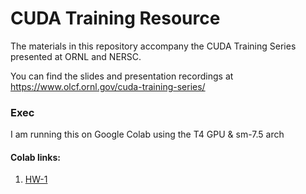 # CUDA Training Resource
The materials in this repository accompany the CUDA Training Series presented at ORNL and NERSC.

You can find the slides and presentation recordings at https://www.olcf.ornl.gov/cuda-training-series/

### Exec

I am running this on Google Colab using the T4 GPU & sm-7.5 arch


#### Colab links:
1. [HW-1](https://colab.research.google.com/drive/18m1Srbtx4fpzgahhH90e-vdZTJMqqOKw#scrollTo=9b5wnj0rKMoE)
